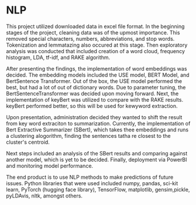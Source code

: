 # NLP 
This project utilized downloaded data in excel file format. In the beginning stages of the project, cleaning data was of the upmost importance. This removed special characters, numbers, abbreviations, and stop words. Tokenization and lemmatazing also occured at this stage. Then exploratory analysis was conducted that included creation of a word cloud, frequency histogram, LDA, tf-idf, and RAKE algorithm. 

After presenting the findings, the implementation of word embeddings was decided. The embedding models included the USE model, BERT Model, and BertSentence Transformer. Out of the box, the USE model performed the best, but had a lot of out of dictionary words. Due to parameter tuning, the BertSentenceTransformer was decided upon moving forward. Next, the implementation of keyBert was utilized to compare with the RAKE results. keyBert performed better, so this will be used for kewyword extraction. 

Upon presentation, administration decided they wanted to shift the result from key word extraciton to summarization. Currently, the implementation of Bert Extractive Summarizer (SBert), which takes thee embeddings and runs a clustering alogorithm, finding the sentences tatha re closest to the cluster's centroid. 

Next steps included an analysis of the SBert results and comparing against another model, which is yet to be decided. Finally, deployment via PowerBI and monitoring model performance. 

The end product is to use NLP methods to make predictions of future issues. Python libraries that were used included numpy, pandas, sci-kit learn, PyTorch (hugging face library), TensorFlow, matplotlib, gensim,pickle, pyLDAvis, nltk, amongst others. 
